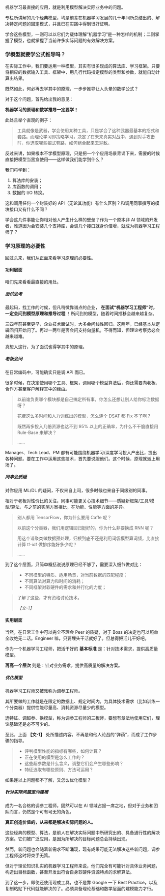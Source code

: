 机器学习最直接的应用，就是利用模型解决实际业务中的问题。

专栏所讲解的几个经典模型，均是前辈在机器学习发展的几十年间所总结出的、解决特定问题的固定模式，并且已在实践中得到很好证明。

学会这些模型，一则可以以它们为载体理解“机器学习”是一种怎样的机制；二则掌握了模型，也就掌握了当前许多实际问题的有效解决方案。

### 学模型就要学公式推导吗？

在实际工作中，我们要运用一种模型，其实有很多现成的算法库、学习框架。只要将相应的数据输入工具、框架中，用几行代码指定模型的类型和参数，就能自动计算出结果。

既然如此，何必再去学其中的原理，一步步推导让人头晕的数学公式？

对于这个问题，首先给出我的意见：

**机器学习的原理和数学推导一定要学！**

此处且举个直观的例子：

>
> 工具就像是武器，学会使用某种工具，只是学会了这种武器最基本的招式和套路。而理论学习即策略学习，决定了在未来真实对战中，遇到对手攻击时，你选取哪些招式套路，如何组合起来去迎敌。

反过来讲，如果根本不学模型原理，只是把一个个应用场景背诵下来，需要的时候直接把模型当黑盒使用——这样做我们能学到什么？

我们将学到：

  1. 算法库的安装；
  2. 库函数的调用；
  3. 数据的 I/O 转换。

这和调用任何一个封装好的 API（无论其功能）有什么区别？和调用同事撰写的模块接口又有什么不同？

学会这几件事能让你相对他人产生什么样的壁垒？作为一个原本非 AI 领域的开发者，难道因为会安装几个支持库，会调几个接口就身价倍增，就成为机器学习工程师了？

### 学习原理的必要性

回过头来，我们从正面来看学习原理的必要性。

#### 功利层面

咱们先来看看最直接的用处。

##### **面试会考**

最起码，找工作的时候，但凡稍微靠谱点的企业， **在面试“机器学习工程师”时，一定会问到模型原理和推导过程** ！所问到的模型，随着时间推移会越来越复杂。

三四年前甚至更早，企业技术面试时，大多会问线性回归。这两年，已经基本从逻辑回归开始问了。再过一两年是否会问支持向量机，不得而知，但理论考察势必会越来越难。

真想入这行，为了面试也得学其中的原理。

##### **老板会问**

在日常编码中，可能确实只是调 API 而已。

很多时候，在决定使用哪个工具、框架，调用哪个模型算法后，你还需要向老板、合作方甚至客户解释其中的缘由。

> 以前谁负责哪个模块都是自己搞定所有事，你怎么还想让别人给你标注数据呀？
>
> 花费这么多时间和人力训练出的模型，怎么连个 DSAT 都 Fix 不了啊？
>
> 既然再多投入几倍资源也达不到 95% 以上的正确率，为什么不干脆直接用 Rule-Base 来解决？
>
> ……

Manager、Tech Lead、PM
都有可能围绕机器学习/深度学习投入产出比，提出各种问题。要在工作中运用这些技术，首先要说服他们。这个时候，原理就派上用场了。

##### **同事会质疑**

对你应用 ML/DL 的疑问，不仅来自上司，很多时候也来自于同级别的同事。

相对于老板对性价比的关注，同事可能更关心技术细节——质疑新框架/工具/模型/算法，与之前的实施方案相比，在功能、性能等方面的差异。

> 别人都用 TensorFlow，你为什么要用 Caffe 呢？
>
> 以前这个分类器，我们用逻辑回归挺好的，你为什么非要换成 RNN 呢？
>
> 用这个谱聚类做数据预处理，归根到底不还是利用词袋模型算词频，比直接计算 tf-idf 做排序能好多少呢？
>
> ……

到了这个层面，只简单概括说说原理已经不够了，需要深入细节做对比：

>   * 不同模型的特质、适用场景，对当前数据的匹配程度；
>   * 不同算法对算力和时间的消耗；
>   * 不同框架对软硬件的需求和并行化的力度；
>

>
> 了解了这些，才有资格讨论技术。
>
> _【文-1】_

#### 实用层面

当然，在日常工作中可以完全不理会 Peer 的质疑，对于 Boss 的决定也可以照单全收绝无二话。Engineer
嘛，只要埋头干活就好了。但总得把活儿干好吧。

作为一个机器学习工程师，把活干好的 **基本标准** 是：针对技术需求，提供高质量模型。

**再高一个层次** 则是：针对业务需求，提供高质量的解决方案。

##### **优化模型**

机器学习工程师又被戏称为调参工程师。

其所要做的工作就是在限定的数据上、规定时间内，为具体技术需求（比如训练一个分类器）提供性能尽量高、消耗资源尽量少的模型。

选特征、调超参、换模型，称为调参工程师的三板斧，要想有章法地使用它们，理论基础还是必不可少的。

至此，上面 **【文-1】** 处所描述内容，不再是和他人论战的“弹药”，而成了工作步骤的指导。

>   * 评判模型性能的指标有哪些，如何计算？
>   * 正在使用的模型是怎么工作的？
>   * 这些超参数是什么含义，调整它们会产生哪些影响？
>   * 特征选取有哪些原则、方法可运用？
>

如果连以上问题都不了解，又怎么优化模型？

##### **针对实际问题定向建模**

成为一名合格的调参工程师，固然可以在 AI 领域占据一席之地，但对于业务和团队而言，仍然是个可有可无的角色。

**真正创造价值的，从来都是解决实际问题的人。**

这些经典的模型、算法，是前人在解决实际问题中所研究出的、具备通行性的解决方案。它们被广泛应用，是因为所解决的目标问题总会持续出现。

然而，新问题也会随着新需求不断涌现，现有成果可能无法解决这些新问题，调参工程师这时将束手无策。

但对于理论知识扎实的机器学习工程师来说，他们完全有可能针对具体业务问题，构造出目标函数，甚至开发出符合自身软硬件资源特点的求解算法。

到了这一步，即使还使用现成工具，也不是靠 Google 一下 Best
Practice，以及复制粘贴下代码就能解决的了。必须具备理论基础和数学层面的建模能力才行。

